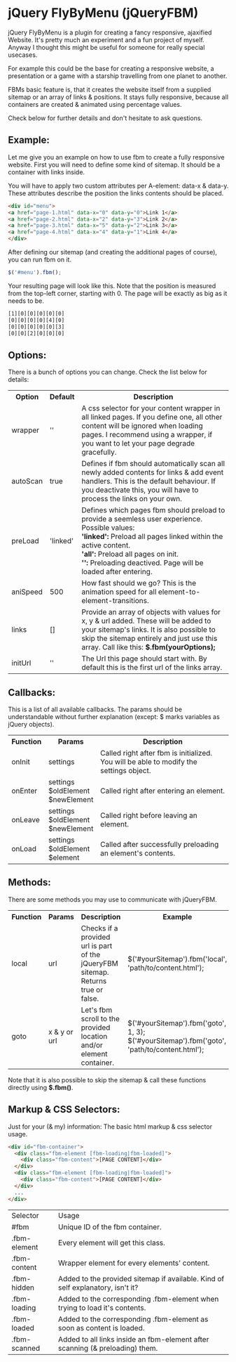 jQuery FlyByMenu (jQueryFBM)
=========

jQuery FlyByMenu is a plugin for creating a fancy responsive, ajaxified Website.
It's pretty much an experiment and a fun project of myself. Anyway I thought this
might be useful for someone for really special usecases.

For example this could be the base for creating a responsive website,
a presentation or a game with a starship travelling from one planet to another.

FBMs basic feature is, that it creates the website itself from a supplied sitemap or an array of links & positions.
It stays fully responsive, because all containers are created & animated using percentage values.

Check below for further details and don't hesitate to ask questions.

Example:
---

Let me give you an example on how to use fbm to create a fully responsive website.
First you will need to define some kind of sitemap. It should be a container with links inside.

You will have to apply two custom attributes per A-element: data-x & data-y.
These attributes describe the position the links contents should be placed.

```html
<div id="menu">
<a href="page-1.html" data-x="0" data-y="0">Link 1</a>
<a href="page-2.html" data-x="2" data-y="3">Link 2</a>
<a href="page-3.html" data-x="5" data-y="2">Link 3</a>
<a href="page-4.html" data-x="4" data-y="1">Link 4</a>
</div>
```
After defining our sitemap (and creating the additional pages of course), you can run fbm on it.

```javascript
$('#menu').fbm();
```

Your resulting page will look like this. Note that the position is measured from the top-left corner, starting with 0.
The page will be exactly as big as it needs to be.

```html
[1][0][0][0][0][0]
[0][0][0][0][4][0]
[0][0][0][0][0][3]
[0][0][2][0][0][0]
```

Options:
---

There is a bunch of options you can change. Check the list below for details:

<table>
  <tr>
    <th>Option</th>
    <th>Default</th>
    <th>Description</th>
  </tr>
  <tr>
    <td>wrapper</td>
    <td>''</td>
    <td>
      A css selector for your content wrapper in all linked pages.
      If you define one, all other content will be ignored when loading pages.
      I recommend using a wrapper, if you want to let your page degrade gracefully.
    </td>
  </tr>
  <tr>
    <td>autoScan</td>
    <td>true</td>
    <td>
      Defines if fbm should automatically scan all newly added contents for links & add event handlers.
      This is the default behaviour. If you deactivate this, you will have to process the links on your own.
    </td>
  </tr>
  <tr>
    <td>preLoad</td>
    <td>'linked'</td>
    <td>
      Defines which pages fbm should preload to provide a seemless user experience.<br>
      Possible values:<br>
      <strong>'linked':</strong> Preload all pages linked within the active content.<br>
      <strong>'all':</strong> Preload all pages on init.<br>
      <strong>'':</strong> Preloading deactived. Page will be loaded after entering.
    </td>
  </tr>
  <tr>
    <td>aniSpeed</td>
    <td>500</td>
    <td>How fast should we go? This is the animation speed for all element-to-element-transitions.</td>
  </tr>
  <tr>
    <td>links</td>
    <td>[]</td>
    <td>
      Provide an array of objects with values for x, y & url added. These will be added to your sitemap's links.
      It is also possible to skip the sitemap entirely and just use this array. Call like this: <strong>$.fbm(yourOptions);</strong>
    </td>
  </tr>
  <tr>
    <td>initUrl</td>
    <td>''</td>
    <td>The Url this page should start with. By default this is the first url of the links array.</td>
  </tr>
</table>

Callbacks:
---

This is a list of all available callbacks. The params should be understandable without further explanation (except: $ marks variables as jQuery objects).

<table>
  <tr>
    <th>Function</th>
    <th>Params</th>
    <th>Description</th>
  </tr>
  <tr>
    <td>onInit</td>
    <td>settings</td>
    <td>Called right after fbm is initialized. You will be able to modify the settings object.</td>
  </tr>
  <tr>
    <td>onEnter</td>
    <td>settings<br>$oldElement<br>$newElement</td>
    <td>Called right after entering an element.</td>
  </tr>
  <tr>
    <td>onLeave</td>
    <td>settings<br>$oldElement<br>$newElement</td>
    <td>Called right before leaving an element.</td>
  </tr>
  <tr>
    <td>onLoad</td>
    <td>settings<br>$oldElement<br>$element</td>
    <td>Called after successfully preloading an element's contents.</td>
  </tr>
</table>

Methods:
---

There are some methods you may use to communicate with jQueryFBM.

<table>
  <tr>
    <th>Function</th>
    <th>Params</th>
    <th>Description</th>
    <th>Example</th>
  </tr>
  <tr>
    <td>local</td>
    <td>url</td>
    <td>Checks if a provided url is part of the jQueryFBM sitemap. Returns true or false.</td>
    <td>$('#yourSitemap').fbm('local', 'path/to/content.html');</td>
  </tr>
  <tr>
    <td>goto</td>
    <td>x & y or url</td>
    <td>Let's fbm scroll to the provided location and/or element container.</td>
    <td>
      $('#yourSitemap').fbm('goto', 1, 3);<br>
      $('#yourSitemap').fbm('goto', 'path/to/content.html');
    </td>
  </tr>
</table>

Note that it is also possible to skip the sitemap & call these functions directly using <strong>$.fbm()</strong>.


Markup & CSS Selectors:
---

Just for your (& my) information: The basic html markup & css selector usage.

```html
<div id="fbm-container">
  <div class="fbm-element [fbm-loading|fbm-loaded]">
    <div class="fbm-content">[PAGE CONTENT]</div>
  </div>
  <div class="fbm-element [fbm-loading|fbm-loaded]">
    <div class="fbm-content">[PAGE CONTENT]</div>
  </div>
  ...
</div>
```

<table>
  <tr><td>Selector</td><td>Usage</td></tr>
  <tr>
    <td>#fbm</td>
    <td>Unique ID of the fbm container.</td>
  </tr>
  <tr>
    <td>.fbm-element</td>
    <td>Every element will get this class.</td>
  </tr>
  <tr>
    <td>.fbm-content</td>
    <td>Wrapper element for every elements' content.</td>
  </tr>
  <tr>
    <td>.fbm-hidden</td>
    <td>Added to the provided sitemap if available. Kind of self explanatory, isn't it?</td>
  </tr>
  <tr>
    <td>.fbm-loading</td>
    <td>Added to the corresponding .fbm-element when trying to load it's contents.</td>
  </tr>
  <tr>
    <td>.fbm-loaded</td>
    <td>Added to the corresponding .fbm-element as soon as content is loaded.</td>
  </tr>
  <tr>
    <td>.fbm-scanned</td>
    <td>Added to all links inside an fbm-element after scanning (& preloading) them.</td>
  </tr>
</table>